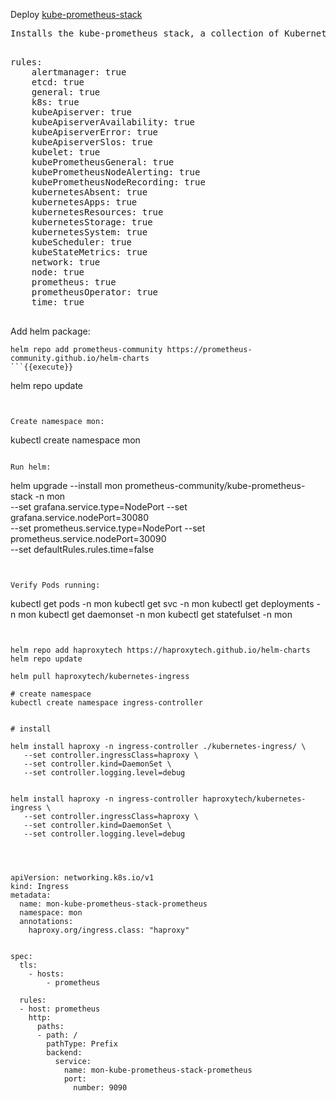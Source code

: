
Deploy [kube-prometheus-stack](https://github.com/prometheus-community/helm-charts/tree/main/charts/kube-prometheus-stack)

 <pre class="file">
Installs the kube-prometheus stack, a collection of Kubernetes manifests, Grafana dashboards, and Prometheus rules combined with documentation and scripts to provide easy to operate end-to-end Kubernetes cluster monitoring with Prometheus using the Prometheus Operator.
 </pre>


<pre class="file">
rules:
    alertmanager: true
    etcd: true
    general: true
    k8s: true
    kubeApiserver: true
    kubeApiserverAvailability: true
    kubeApiserverError: true
    kubeApiserverSlos: true
    kubelet: true
    kubePrometheusGeneral: true
    kubePrometheusNodeAlerting: true
    kubePrometheusNodeRecording: true
    kubernetesAbsent: true
    kubernetesApps: true
    kubernetesResources: true
    kubernetesStorage: true
    kubernetesSystem: true
    kubeScheduler: true
    kubeStateMetrics: true
    network: true
    node: true
    prometheus: true
    prometheusOperator: true
    time: true
 </pre>


Add helm package:
``` 
helm repo add prometheus-community https://prometheus-community.github.io/helm-charts
```{{execute}}

``` 
helm repo update
```{{execute}}


Create namespace mon:
``` 
kubectl create namespace mon
```{{execute}}

Run helm:
``` 
helm upgrade --install mon prometheus-community/kube-prometheus-stack -n mon \
--set grafana.service.type=NodePort --set grafana.service.nodePort=30080 \
--set prometheus.service.type=NodePort --set prometheus.service.nodePort=30090 \
--set defaultRules.rules.time=false
```{{execute}}


Verify Pods running:
``` 
kubectl get pods -n mon
kubectl get svc -n mon
kubectl get deployments -n mon
kubectl get daemonset -n mon
kubectl get statefulset -n mon
```{{execute}}


helm repo add haproxytech https://haproxytech.github.io/helm-charts
helm repo update

helm pull haproxytech/kubernetes-ingress

# create namespace
kubectl create namespace ingress-controller


# install

helm install haproxy -n ingress-controller ./kubernetes-ingress/ \
   --set controller.ingressClass=haproxy \
   --set controller.kind=DaemonSet \
   --set controller.logging.level=debug


helm install haproxy -n ingress-controller haproxytech/kubernetes-ingress \
   --set controller.ingressClass=haproxy \
   --set controller.kind=DaemonSet \
   --set controller.logging.level=debug
   



apiVersion: networking.k8s.io/v1
kind: Ingress
metadata:
  name: mon-kube-prometheus-stack-prometheus
  namespace: mon
  annotations:
    haproxy.org/ingress.class: "haproxy"


spec:
  tls:
    - hosts:
        - prometheus

  rules:
  - host: prometheus
    http:
      paths:
      - path: /
        pathType: Prefix
        backend:
          service:
            name: mon-kube-prometheus-stack-prometheus
            port:
              number: 9090